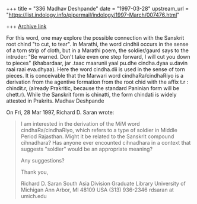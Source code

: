 +++
title = "336 Madhav Deshpande"
date = "1997-03-28"
upstream_url = "https://list.indology.info/pipermail/indology/1997-March/007476.html"

+++
[Archive link](https://list.indology.info/pipermail/indology/1997-March/007476.html)

For this word, one may explore the possible connection with the Sanskrit
root chind "to cut, to tear".  In Marathi, the word cindhii occurs in the
sense of a torn strip of cloth, but in a Marathi poem, the soldier/gaurd
says to the intruder:  "Be warned.  Don't take even one step forward, I
will cut you down to pieces" (khabardaar, jar .taac maarunii yaal pu.dhe
cindha.dyaa u.davin raai raai eva.dhyaa).  Here the word cindha.dii is
used in the sense of torn pieces.  It is conceivable that the  Marwari
word cindhaRa/cindhaRiyo is a derivation from the agentive formation from
the root chid with the affix t.r : chindit.r, (already Prakritic, because
the standard Paninian form will be chett.r).  While the Sanskrit form is
chinatti, the form chindati is widely attested in Prakrits.
	Madhav Deshpande

On Fri, 28 Mar 1997, Richard D. Saran wrote:

> I am interested in the derivation of the MiM word cindhaRa/cindhaRiyo,
> which refers to a type of soldier in Middle Period Rajasthan.  Might it be
> related to the Sanskrit compound cihnadhara?  Has anyone ever encounted
> cihnadhara in a context that suggests "soldier" would be an appropriate
> meaning?
> 
> Any suggestions?
> 
> Thank you,
> 
> Richard D. Saran
> South Asia Division
> Graduate Library
> University of Michigan
> Ann Arbor, MI 48109
> USA
> (313) 936-2346
> rdsaran at umich.edu
> 
> 
> 
> 





